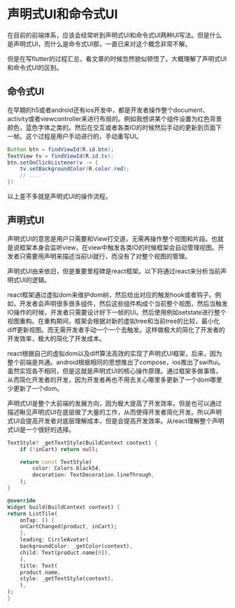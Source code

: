 # 声明式UI和命令式UI

在目前的前端体系，应该会经常听到声明式UI和命令式UI两种UI写法。但是什么是声明式UI，而什么是命令式UI那，一直已来对这个概念非常不解。

但是在写flutter的过程汇总，看文章的时候忽然貌似顿悟了。大概理解了声明式UI和命令式UI的区别。

## 命令式UI

在早期的h5或者android还有ios开发中，都是开发者操作整个document、activity或者viewcontroller来进行布局的。例如我想讲某个组件设置为红色背景颜色，蓝色字体之类的。然后在交互或者各类IO的时候然后手动的更新到页面下一帧。这个过程是用户手动进行的，手动重写UI。
```java
Button btn = findViewId(R.id.btn);
TextView tv = findViewId(R.id.tv);
btn.setOnClickListener(v -> {
    tv.setBackgroundColor(R.color.red);
    // ....
})
```

以上差不多就是声明式UI的操作流程。

## 声明式UI

声明式UI的意思是用户只需要和View打交道，无需再操作整个视图和片段。也就是说框架本身会监听view，在view中触发各类IO的时候框架会自动管理视图。开发者只需要用声明来描述当前Ui就行，而没有了对整个视图的管理。

声明式UI由来依旧，但是重要里程碑是react框架。以下将通过react来分析当前声明式UI的逻辑。

react框架通过虚拟dom来维护dom树，然后给出对应的触发hook或者钩子。例如，开发者会声明很多很多组件，然后这些组件构成个当前整个视图，然后当触发IO操作的时候，开发者只需要设计好下一帧的Ui。然后使用例如setstate进行整个视图重构。在重构期间，框架会根据对新的虚拟tree和当前tree的比较，最小化diff更新视图。而无需开发者手动一个一个去触发。这样做极大的简化了开发者的开发效率，极大的简化了开发成本。

react根据自己的虚拟dom以及diff算法高效的实现了声明式UI框架，后来，因为整个前端是共通。android根据相同的思想推出了compose，ios推出了swiftui。虽然实现各不相同，但是这就是声明式UI的核心操作原理。通过框架多做事情，从而简化开发者的开发，因为开发者再也不用去关心哪里多更新了一个dom哪里少更新了一个dom。

声明式UI是整个大前端的发展方向，因为极大提高了开发效率。但是也可以通过描述瞅见声明式UI在底层做了大量的工作，从而使得开发者简化开发。所以声明式UI会提高开发者对底层理解成本，但是会提高开发效率。从react理解整个声明式UI是一个很好的选择。

```dart
TextStyle? _getTextStyle(BuildContext context) {
    if (!inCart) return null;

    return const TextStyle(
        color: Colors.black54,
        decoration: TextDecoration.lineThrough,
    );
}

@override
Widget build(BuildContext context) {
return ListTile(
    onTap: () {
    onCartChanged(product, inCart);
    },
    leading: CircleAvatar(
    backgroundColor: _getColor(context),
    child: Text(product.name[0]),
    ),
    title: Text(
    product.name,
    style: _getTextStyle(context),
    ),
);
}
```